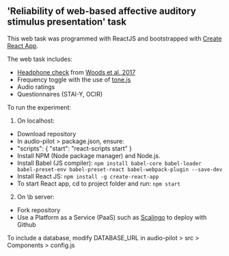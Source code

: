 ## 'Reliability of web-based affective auditory stimulus presentation' task

This web task was programmed with ReactJS and bootstrapped with [Create React App](https://create-react-app.dev/).

The web task includes:

- [Headphone check](https://github.com/mcdermottLab/HeadphoneCheck) from [Woods et al. 2017](http://mcdermottlab.mit.edu/papers/Woods_etal_2017_headphone_screening.pdf)
- Frequency toggle with the use of [tone.js](https://tonejs.github.io/)
- Audio ratings
- Questionnaires (STAI-Y, OCIR)

To run the experiment:

1. On localhost:

- Download repository
- In audio-pilot > package.json, ensure:
- "scripts": { "start": "react-scripts start" }
- Install NPM (Node package manager) and Node.js.
- Install Babel (JS compiler): `npm install babel-core babel-loader babel-preset-env babel-preset-react babel-webpack-plugin --save-dev`
- Install React JS: `npm install -g create-react-app`
- To start React app, cd to project folder and run: `npm start`

2. On \b server:

- Fork repository
- Use a Platform as a Service (PaaS) such as [Scalingo](https://scalingo.com/) to deploy with Github

To include a database, modify DATABASE_URL in audio-pilot > src > Components > config.js
